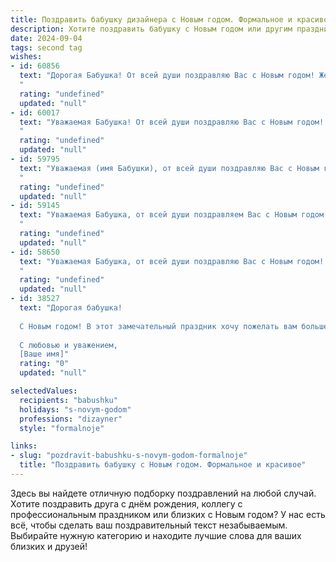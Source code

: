 ```yaml
---
title: Поздравить бабушку дизайнера с Новым годом. Формальное и красивое
description: Хотите поздравить бабушку с Новым годом или другим праздником? Наш ИИ создаст незабываемое поздравление, а вы обязательно выделитесь среди других.  
date: 2024-09-04
tags: second tag
wishes:
- id: 60856
  text: "Дорогая Бабушка! От всей души поздравляю Вас с Новым годом! Желаю Вам крепкого здоровья, радости, семейного тепла и вдохновения, которое позволит Вам творить новые шедевры в дизайне. Пусть наступающий год будет полон ярких красок и интересных проектов!
  "
  rating: "undefined"
  updated: "null"
- id: 60017
  text: "Уважаемая Бабушка! От всей души поздравляю Вас с Новым годом! Желаю Вам крепкого здоровья, благополучия, вдохновения и творческих успехов в Вашей работе дизайнера. Пусть новый год принесет Вам множество радостных моментов, новых идей и ярких красок!
  "
  rating: "undefined"
  updated: "null"
- id: 59795
  text: "Уважаемая (имя Бабушки), от всей души поздравляю Вас с Новым годом! Желаю Вам крепкого здоровья, душевного тепла и творческого вдохновения в Новом году! Пусть он будет полон ярких красок, интересных проектов и радостных моментов. Счастья Вам, благополучия и всего самого доброго!
  "
  rating: "undefined"
  updated: "null"
- id: 59145
  text: "Уважаемая Бабушка, от всей души поздравляем Вас с Новым годом! Пусть этот год принесет Вам много радости, вдохновения и творческих успехов!  Мы желаем Вам крепкого здоровья, благополучия и, конечно же, новых креативных идей в Вашей работе дизайнера.
  "
  rating: "undefined"
  updated: "null"
- id: 58650
  text: "Уважаемая Бабушка, от всей души поздравляю Вас с Новым годом! Пусть этот год принесет Вам множество ярких и вдохновляющих идей, а Ваши творческие работы, как всегда, будут полны красоты и изыска. Желаю Вам крепкого здоровья, душевного тепла и праздничного настроения!
  "
  rating: "undefined"
  updated: "null"
- id: 38527
  text: "Дорогая бабушка!
  
  С Новым годом! В этот замечательный праздник хочу пожелать вам больше вдохновения и ярких идей, чтобы каждый ваш дизайнерский проект приносил вам радость и удовлетворение. Пусть наступающий год станет для вас временем смелых свершений, красоты и гармонии во всем.
  
  С любовью и уважением,
  [Ваше имя]"
  rating: "0"
  updated: "null"

selectedValues:
  recipients: "babushku"
  holidays: "s-novym-godom"
  professions: "dizayner"
  style: "formalnoje"

links:
- slug: "pozdravit-babushku-s-novym-godom-formalnoje"
  title: "Поздравить бабушку с Новым годом. Формальное и красивое"
---
```


Здесь вы найдете отличную подборку поздравлений на любой случай. 
Хотите поздравить друга с днём рождения, коллегу с профессиональным праздником или близких с Новым годом? У нас есть всё, чтобы сделать ваш поздравительный текст незабываемым. Выбирайте нужную категорию и находите лучшие слова для ваших близких и друзей!
